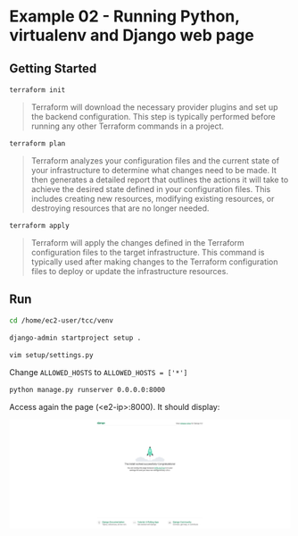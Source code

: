 # Example 02 - Running Python, virtualenv and Django web page

## Getting Started

```bash
terraform init
```

> Terraform will download the necessary provider plugins and set up the backend configuration. This step is typically performed before running any other Terraform commands in a project.

```bash
terraform plan
```

> Terraform analyzes your configuration files and the current state of your infrastructure to determine what changes need to be made. It then generates a detailed report that outlines the actions it will take to achieve the desired state defined in your configuration files. This includes creating new resources, modifying existing resources, or destroying resources that are no longer needed.

```bash
terraform apply
```

> Terraform will apply the changes defined in the Terraform configuration files to the target infrastructure. This command is typically used after making changes to the Terraform configuration files to deploy or update the infrastructure resources.

## Run

```bash
cd /home/ec2-user/tcc/venv
```

```bash
django-admin startproject setup .
```

```bash
vim setup/settings.py
```

Change `ALLOWED_HOSTS` to `ALLOWED_HOSTS = ['*']`

```bash
python manage.py runserver 0.0.0.0:8000
```

Access again the page (\<e2-ip\>:8000). It should display:

![django running](./terraform-3.png)
